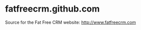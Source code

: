 fatfreecrm.github.com
=====================

Source for the Fat Free CRM website: http://www.fatfreecrm.com
